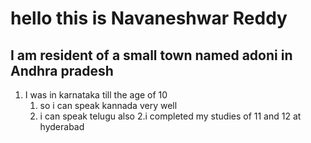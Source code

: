 # hello this is  Navaneshwar Reddy
## I am  resident of a small town named adoni in Andhra pradesh
1. I was in karnataka till the age of 10
    1. so i can speak kannada very well
    2. i can speak telugu also
2.i completed my studies of 11 and 12 at hyderabad
